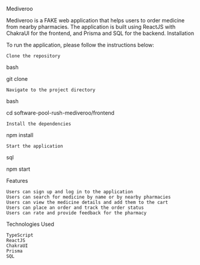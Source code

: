 Mediveroo

Mediveroo is a FAKE web application that helps users to order medicine from nearby pharmacies. The application is built using ReactJS with ChakraUI for the frontend, and Prisma and SQL for the backend.
Installation

To run the application, please follow the instructions below:

    Clone the repository

bash

git clone <repository-url>

    Navigate to the project directory

bash

cd software-pool-rush-mediveroo/frontend

    Install the dependencies

npm install

    Start the application

sql

npm start

Features

    Users can sign up and log in to the application
    Users can search for medicine by name or by nearby pharmacies
    Users can view the medicine details and add them to the cart
    Users can place an order and track the order status
    Users can rate and provide feedback for the pharmacy

Technologies Used

    TypeScript
    ReactJS
    ChakraUI
    Prisma
    SQL

